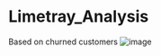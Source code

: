 # Limetray_Analysis
Based on churned customers
![image](https://user-images.githubusercontent.com/111237089/218490008-08d8f699-eb0a-41be-a2fa-f4089f57eba1.png)
